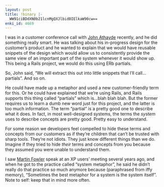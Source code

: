 ```yaml
---
layout: post
title: !binary |-
  WW91ciBDdXN0b21lcnMgQXJlbid0IElkaW90cw==
enki_id: 4669
---
```


I was in a customer conference call with [John
Athayde](http://boboroshi.com/) recently, and he did something really
smart. He was talking about his in-progress design for the customer’s
product and he wanted to explain that we would have reusable snippets of
the design which would allow us to consistently provide the same view of
an important part of the system whenever it would show up. This being a
Rails project, we would do this using ERb partials.

So, John said, “We will extract this out into little snippets that I’ll
call…partials”. And so on.

He could have made up a metaphor and used a new customer-friendly term
for this. Or he could have explained that we’re using Rails, and Rails
supports this thing called “partials” which is…blah blah blah. But the
former requires us to learn a dumb new word just for this project, and
the latter is too much information. The term “partial” is a pretty good
one to describe what it does. In fact, in most well-designed systems,
the terms the *system* uses to describe concepts are pretty good. Pretty
easy to understand.

For some reason we developers feel compelled to hide these terms and
concepts from our customers as if they’re children that can’t be trusted
with sharp tools. They’re not idiots. They just know different things
than we do. Imagine if they tried to hide *their* terms and concepts
from you because they assumed you were unable to understand them.

I saw [Martin Fowler](http://martinfowler.com) speak at an XP users’
meeting several years ago, and when he got to the practice called
“system metaphor”, he said he didn’t really do that practice so much
anymore because (paraphrased from iffy memory), “Sometimes the best
metaphor for a system is the system itself”. Note to self: keep that in
mind more often.
